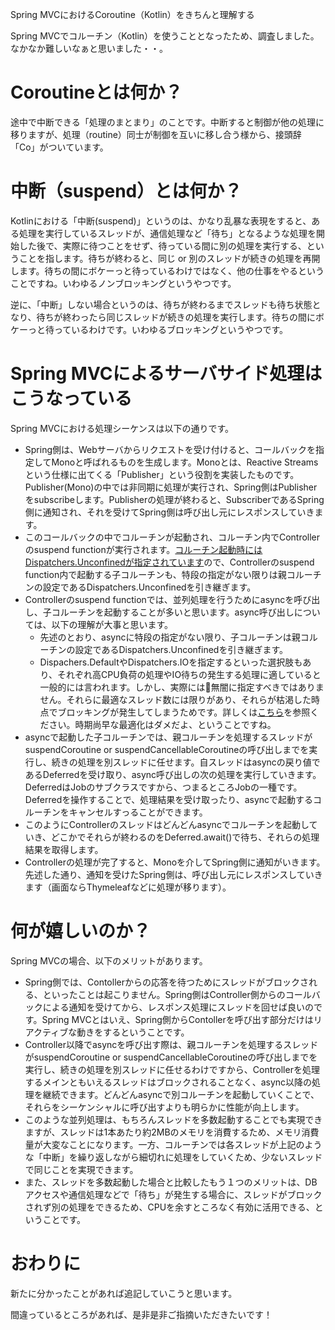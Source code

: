 Spring MVCにおけるCoroutine（Kotlin）をきちんと理解する

Spring MVCでコルーチン（Kotlin）を使うこととなったため、調査しました。なかなか難しいなぁと思いました・・。


# Coroutineとは何か？
途中で中断できる「処理のまとまり」のことです。中断すると制御が他の処理に移りますが、処理（routine）同士が制御を互いに移し合う様から、接頭辞「Co」がついています。

# 中断（suspend）とは何か？
Kotlinにおける「中断(suspend)」というのは、かなり乱暴な表現をすると、ある処理を実行しているスレッドが、通信処理など「待ち」となるような処理を開始した後で、実際に待つことをせず、待っている間に別の処理を実行する、ということを指します。待ちが終わると、同じ or 別のスレッドが続きの処理を再開します。待ちの間にボケーっと待っているわけではなく、他の仕事をやるということですね。いわゆるノンブロッキングというやつです。

逆に、「中断」しない場合というのは、待ちが終わるまでスレッドも待ち状態となり、待ちが終わったら同じスレッドが続きの処理を実行します。待ちの間にボケーっと待っているわけです。いわゆるブロッキングというやつです。

# Spring MVCによるサーバサイド処理はこうなっている
Spring MVCにおける処理シーケンスは以下の通りです。

* Spring側は、Webサーバからリクエストを受け付けると、コールバックを指定してMonoと呼ばれるものを生成します。Monoとは、Reactive Streamsという仕様に出てくる「Publisher」という役割を実装したものです。Publisher(Mono)の中では非同期に処理が実行され、Spring側はPublisherをsubscribeします。Publisherの処理が終わると、SubscriberであるSpring側に通知され、それを受けてSpring側は呼び出し元にレスポンスしていきます。
* このコールバックの中でコルーチンが起動され、コルーチン内でControllerのsuspend functionが実行されます。[コルーチン起動時にはDispatchers.Unconfinedが指定されています](https://github.com/spring-projects/spring-framework/blob/main/spring-core/kotlin-coroutines/src/main/kotlin/org/springframework/core/CoroutinesUtils.kt#L63)ので、Controllerのsuspend function内で起動する子コルーチンも、特段の指定がない限りは親コルーチンの設定であるDispatchers.Unconfinedを引き継ぎます。
* Controllerのsuspend functionでは、並列処理を行うためにasyncを呼び出し、子コルーチンを起動することが多いと思います。async呼び出しについては、以下の理解が大事と思います。
  * 先述のとおり、asyncに特段の指定がない限り、子コルーチンは親コルーチンの設定であるDispatchers.Unconfinedを引き継ぎます。
  * Dispachers.DefaultやDispatchers.IOを指定するといった選択肢もあり、それぞれ高CPU負荷の処理やIO待ちの発生する処理に適していると一般的には言われます。しかし、実際には無闇に指定すべきではありません。それらに最適なスレッド数には限りがあり、それらが枯渇した時点でブロッキングが発生してしまうためです。詳しくは[こちら](https://www.techyourchance.com/coroutines-dispatchers-default-and-dispatchers-io-considered-harmful/)を参照ください。時期尚早な最適化はダメだよ、ということですね。
* asyncで起動した子コルーチンでは、親コルーチンを処理するスレッドがsuspendCoroutine or suspendCancellableCoroutineの呼び出しまでを実行し、続きの処理を別スレッドに任せます。自スレッドはasyncの戻り値であるDeferredを受け取り、async呼び出しの次の処理を実行していきます。DeferredはJobのサブクラスですから、つまるところJobの一種です。Deferredを操作することで、処理結果を受け取ったり、asyncで起動するコルーチンをキャンセルすっることができます。
* このようにControllerのスレッドはどんどんasyncでコルーチンを起動していき、どこかでそれらが終わるのをDeferred.await()で待ち、それらの処理結果を取得します。
* Controllerの処理が完了すると、Monoを介してSpring側に通知がいきます。先述した通り、通知を受けたSpring側は、呼び出し元にレスポンスしていきます（画面ならThymeleafなどに処理が移ります）。

# 何が嬉しいのか？

Spring MVCの場合、以下のメリットがあります。

* Spring側では、Contollerからの応答を待つためにスレッドがブロックされる、といったことは起こりません。Spring側はController側からのコールバックによる通知を受けてから、レスポンス処理にスレッドを回せば良いのです。Spring MVCとはいえ、Spring側からContollerを呼び出す部分だけはリアクティブな動きをするということです。
* Controller以降でasyncを呼び出す際は、親コルーチンを処理するスレッドがsuspendCoroutine or suspendCancellableCoroutineの呼び出しまでを実行し、続きの処理を別スレッドに任せるわけですから、Controllerを処理するメインともいえるスレッドはブロックされることなく、async以降の処理を継続できます。どんどんasyncで別コルーチンを起動していくことで、それらをシーケンシャルに呼び出すよりも明らかに性能が向上します。
* このような並列処理は、もちろんスレッドを多数起動することでも実現できますが、スレッドは1本あたり約2MBのメモリを消費するため、メモリ消費量が大変なことになります。一方、コルーチンでは各スレッドが上記のような「中断」を繰り返しながら細切れに処理をしていくため、少ないスレッドで同じことを実現できます。
* また、スレッドを多数起動した場合と比較したもう１つのメリットは、DBアクセスや通信処理などで「待ち」が発生する場合に、スレッドがブロックされず別の処理をできるため、CPUを余すところなく有効に活用できる、ということです。

# おわりに
新たに分かったことがあれば追記していこうと思います。

間違っているところがあれば、是非是非ご指摘いただきたいです！
